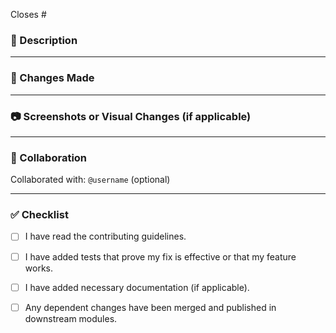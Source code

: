 <!-- What issue does this PR close? -->
Closes #

<!-- What does this PR achieve? [feature|hotfix|fix|refactor] -->


### 📝 Description

<!-- A clear and concise description of what this pull request does. -->
<!-- Include any context or background information if necessary. -->

---

### 🔧 Changes Made

<!-- List the changes you made in this pull request. -->
<!-- For example:
- Fixed a bug in the login flow.
- Added a new feature for user profile customization.
- Updated documentation for API endpoints.
-->

---

### 📷 Screenshots or Visual Changes (if applicable)

<!-- Attach screenshots or GIFs to show visual changes, if any. -->
<!-- Drag and drop screenshots here or provide a description of visual updates. -->

---

### 🤝 Collaboration

<!-- If you collaborated with someone on this pull request, mention their GitHub username or name here. -->
Collaborated with: `@username` (optional)

---

### ✅ Checklist

- [ ] I have read the contributing guidelines.
- [ ] I have added tests that prove my fix is effective or that my feature works.
- [ ] I have added necessary documentation (if applicable).
- [ ] Any dependent changes have been merged and published in downstream modules.

